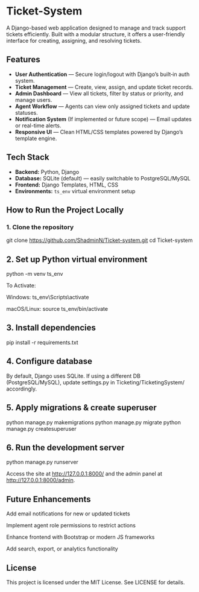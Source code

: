 # Ticket-System

A Django-based web application designed to manage and track support tickets efficiently. Built with a modular structure, it offers a user-friendly interface for creating, assigning, and resolving tickets.

## Features

- **User Authentication** — Secure login/logout with Django’s built‑in auth system.
- **Ticket Management** — Create, view, assign, and update ticket records.
- **Admin Dashboard** — View all tickets, filter by status or priority, and manage users.
- **Agent Workflow** — Agents can view only assigned tickets and update statuses.
- **Notification System** (If implemented or future scope) — Email updates or real-time alerts.
- **Responsive UI** — Clean HTML/CSS templates powered by Django’s template engine.

## Tech Stack

- **Backend:** Python, Django  
- **Database:** SQLite (default) — easily switchable to PostgreSQL/MySQL  
- **Frontend:** Django Templates, HTML, CSS  
- **Environments:** `ts_env` virtual environment setup

## How to Run the Project Locally

### 1. Clone the repository  

git clone https://github.com/ShadminN/Ticket-system.git
cd Ticket-system

## 2. Set up Python virtual environment

python -m venv ts_env

To Activate:

Windows:
ts_env\Scripts\activate

macOS/Linux:
source ts_env/bin/activate

## 3. Install dependencies

pip install -r requirements.txt

## 4. Configure database

By default, Django uses SQLite.
If using a different DB (PostgreSQL/MySQL), update settings.py in Ticketing/TicketingSystem/ accordingly.

## 5. Apply migrations & create superuser

python manage.py makemigrations
python manage.py migrate
python manage.py createsuperuser

## 6. Run the development server

python manage.py runserver

Access the site at http://127.0.0.1:8000/ and the admin panel at http://127.0.0.1:8000/admin.

## Future Enhancements
Add email notifications for new or updated tickets

Implement agent role permissions to restrict actions

Enhance frontend with Bootstrap or modern JS frameworks

Add search, export, or analytics functionality


## License
This project is licensed under the MIT License. See LICENSE for details.
